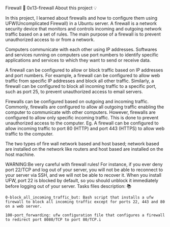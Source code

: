 Firewall 📃 0x13-firewall
About this project 💡

In this project, I learned about firewalls and how to configure them using UFW(Uncomplicated Firewall) in a Ubuntu server. A firewall is a network security device that monitors and controls incoming and outgoing network traffic based on a set of rules. The main purpose of a firewall is to prevent unauthorized access to or from a network.

Computers communicate with each other using IP addresses. Softwares and services running on computers use port numbers to identify specific applications and services to which they want to send or receive data.

A firewall can be configured to allow or block traffic based on IP addresses and port numbers. For example, a firewall can be configured to allow web traffic from specific IP addresses and block all other traffic. Similarly, a firewall can be configured to block all incoming traffic to a specific port, such as port 25, to prevent unauthorized access to email servers.

Firewalls can be configured based on outgoing and incoming traffic. Commonly, firewalls are configured to allow all outgoing traffic enabling the computer to communicate with other computers. However, firewalls are configured to allow only specific incoming traffic. This is done to prevent unauthorized access to the computer. Eg. A firewall can be configured to allow incoming traffic to port 80 (HTTP) and port 443 (HTTPS) to allow web traffic to the computer.

The two types of fire wall network based and host based; network based are installed on the network like routers and host based are installed on the host machine.

WARNING:Be very careful with firewall rules! For instance, if you ever deny port 22/TCP and log out of your server, you will not be able to reconnect to your server via SSH, and we will not be able to recover it. When you install UFW, port 22 is blocked by default, so you should unblock it immediately before logging out of your server.
Tasks files description: 📚

    0-block_all_incoming_traffic_but: Bash script that installs a ufw firewall to block all incoming traffic except for ports 22, 443 and 80 on a web server.

    100-port_forwarding: ufw configuration file that configures a firewall to redirect port 8080/TCP to port 80/TCP.i
